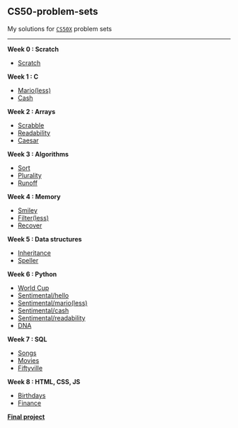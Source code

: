 <h2> CS50-problem-sets</h2>
My solutions for <code><a href="https://cs50.harvard.edu/x/2023/">CS50X<a></code> problem sets


---

<b>Week 0 : Scratch</b>
+ <a href="https://github.com/elinamad/CS50-problem-sets/tree/main/scratch">Scratch</a>

<b>Week 1 : C</b>
+ <a href="">Mario(less)</a>
+ <a href="">Cash</a>

<b>Week 2 : Arrays</b>
+ <a href="">Scrabble</a>
+ <a href="">Readability</a>
+ <a href="">Caesar</a>

<b>Week 3 : Algorithms</b>
+ <a href="">Sort</a>
+ <a href="">Plurality</a>
+ <a href="">Runoff</a>

<b>Week 4 : Memory</b>
+ <a href="">Smiley</a>
+ <a href="">Filter(less)</a>
+ <a href="">Recover</a>

<b>Week 5 : Data structures</b>
+ <a href="">Inheritance</a>
+ <a href="">Speller</a>

<b>Week 6 : Python</b>
+ <a href="">World Cup</a>
+ <a href="">Sentimental/hello</a>
+ <a href="">Sentimental/mario(less)</a>
+ <a href="">Sentimental/cash</a>
+ <a href="">Sentimental/readability</a>
+ <a href="">DNA</a>

<b>Week 7 : SQL</b>
+ <a href="">Songs</a>
+ <a href="">Movies</a>
+ <a href="">Fiftyville</a>

<b>Week 8 : HTML, CSS, JS</b>
+ <a href="">Birthdays</a>
+ <a href="">Finance</a>

<b><a href="https://github.com/elinamad/pomodoro">Final project</a></b>